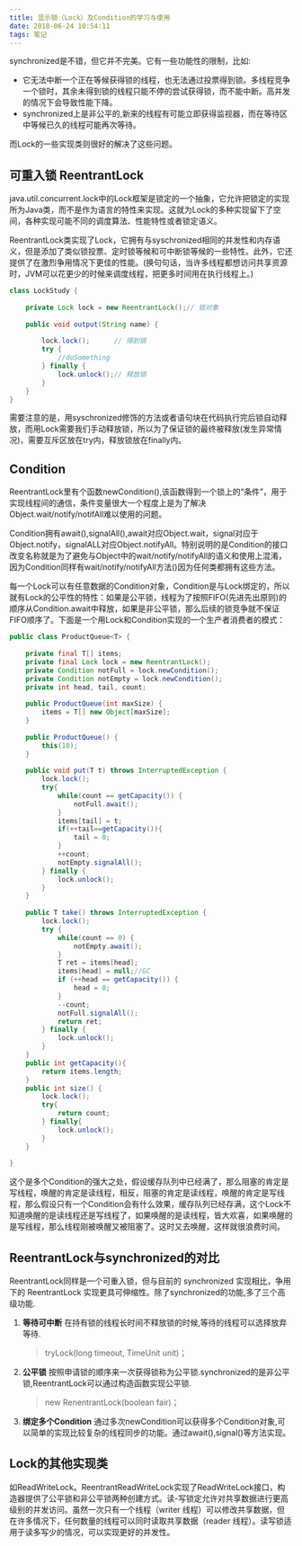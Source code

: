 ```yaml
---
title: 显示锁（Lock）及Condition的学习与使用
date: 2018-06-24 10:54:11
tags: 笔记
---
```

synchronized是不错，但它并不完美。它有一些功能性的限制，比如:
* 它无法中断一个正在等候获得锁的线程，也无法通过投票得到锁。多线程竞争一个锁时，其余未得到锁的线程只能不停的尝试获得锁，而不能中断。高并发的情况下会导致性能下降。
* synchronized上是非公平的,新来的线程有可能立即获得监视器，而在等待区中等候已久的线程可能再次等待。

而Lock的一些实现类则很好的解决了这些问题。

<!-- more -->

## 可重入锁 ReentrantLock

java.util.concurrent.lock中的Lock框架是锁定的一个抽象，它允许把锁定的实现所为Java类，而不是作为语言的特性来实现。这就为Lock的多种实现留下了空间，各种实现可能不同的调度算法、性能特性或者锁定语义。

ReentrantLock类实现了Lock，它拥有与syschronized相同的并发性和内存语义，但是添加了类似锁投票、定时锁等候和可中断锁等候的一些特性。此外，它还提供了在激烈争用情况下更佳的性能。(换句句话，当许多线程都想访问共享资源时，JVM可以花更少的时候来调度线程，把更多时间用在执行线程上。)
``` java
class LockStudy {     
       
    private Lock lock = new ReentrantLock();// 锁对象   
             
    public void output(String name) {  
                        
        lock.lock();      // 得到锁       
        try {                   
            //doSomething            
        } finally {                  
            lock.unlock();// 释放锁                
        }            
    }        
}
```

需要注意的是，用syschronized修饰的方法或者语句块在代码执行完后锁自动释放，而用Lock需要我们手动释放锁，所以为了保证锁的最终被释放(发生异常情况)，需要互斥区放在try内，释放锁放在finally内。

## Condition

ReentrantLock里有个函数newCondition(),该函数得到一个锁上的“条件”，用于实现线程间的通信，条件变量很大一个程度上是为了解决Object.wait/notify/notifAll难以使用的问题。

Condition拥有await(),signalAll(),await对应Object.wait，signal对应于Object.notify，signalALL对应Object.notifyAll。特别说明的是Condition的接口改变名称就是为了避免与Object中的wait/notify/notifyAll的语义和使用上混淆，因为Condition同样有wait/notify/notifyAll方法()因为任何类都拥有这些方法。

每一个Lock可以有任意数据的Condition对象，Condition是与Lock绑定的，所以就有Lock的公平性的特性：如果是公平锁，线程为了按照FIFO(先进先出原则)的顺序从Condition.await中释放，如果是非公平锁，那么后续的锁竞争就不保证FIFO顺序了。下面是一个用Lock和Condition实现的一个生产者消费者的模式：
``` java
public class ProductQueue<T> {
        
    private final T[] items;
    private final Lock lock = new ReentrantLock();
    private Condition notFull = lock.newCondition();
    private Condition notEmpty = lock.newCondition();
    private int head, tail, count;
    
    public ProductQueue(int maxSize) {
        items = T[] new Object[maxSize];
    }
    
    public ProductQueue() {
        this(10);
    }
   
    public void put(T t) throws InterruptedException {
        lock.lock();
        try{
            while(count == getCapacity()) {
                notFull.await();
            }
            items[tail] = t;
            if(++tail==getCapacity()){
                tail = 0;
            }
            ++count;
            notEmpty.signalAll();
        } finally {
            lock.unlock();
        }
    }
    
    public T take() throws InterruptedException {
        lock.lock();
        try {
            while(count == 0) {
                notEmpty.await();
            }
            T ret = items[head];
            items[head] = null;//GC  
            if (++head == getCapacity()) {
                head = 0;
            }
            --count;
            notFull.signalAll();
            return ret;
        } finally {
            lock.unlock();
        }
    }
    public int getCapacity(){
        return items.length;
    }
    public int size() {
        lock.lock();
        try{
            return count;
        } finally{
            lock.unlock();
        }
    }
    
}
```

这个是多个Condition的强大之处，假设缓存队列中已经满了，那么阻塞的肯定是写线程，唤醒的肯定是读线程，相反，阻塞的肯定是读线程，唤醒的肯定是写线程，那么假设只有一个Condition会有什么效果，缓存队列已经存满，这个Lock不知道唤醒的是读线程还是写线程了，如果唤醒的是读线程，皆大欢喜，如果唤醒的是写线程，那么线程刚被唤醒又被阻塞了。这时又去唤醒，这样就很浪费时间。

## ReentrantLock与synchronized的对比

ReentrantLock同样是一个可重入锁，但与目前的 synchronized 实现相比，争用下的 ReentrantLock 实现更具可伸缩性。除了synchronized的功能,多了三个高级功能.

1. **等待可中断**
    在持有锁的线程长时间不释放锁的时候,等待的线程可以选择放弃等待.
    > tryLock(long timeout, TimeUnit unit)；
2. **公平锁**
    按照申请锁的顺序来一次获得锁称为公平锁.synchronized的是非公平锁,ReentrantLock可以通过构造函数实现公平锁.
    > new RenentrantLock(boolean fair)；
3. **绑定多个Condition**
    通过多次newCondition可以获得多个Condition对象,可以简单的实现比较复杂的线程同步的功能。通过await(),signal()等方法实现。

## Lock的其他实现类

如ReadWriteLock。ReentrantReadWriteLock实现了ReadWriteLock接口，构造器提供了公平锁和非公平锁两种创建方式。读-写锁定允许对共享数据进行更高级别的并发访问。虽然一次只有一个线程（writer 线程）可以修改共享数据，但在许多情况下，任何数量的线程可以同时读取共享数据（reader 线程）。读写锁适用于读多写少的情况，可以实现更好的并发性。